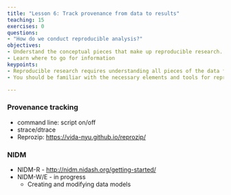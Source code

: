 ```yaml
---
title: "Lesson 6: Track provenance from data to results"
teaching: 15
exercises: 0
questions:
- "How do we conduct reproducible analysis?"
objectives:
- Understand the conceptual pieces that make up reproducible research.
- Learn where to go for information
keypoints:
- Reproducible research requires understanding all pieces of the data flow
- You should be familiar with the necessary elements and tools for reproducible analysis.

---
```


### Provenance tracking

- command line: script on/off
- strace/dtrace 
- Reprozip: https://vida-nyu.github.io/reprozip/


### NIDM

- NIDM-R - http://nidm.nidash.org/getting-started/
- NIDM-W/E - in progress
  - Creating and modifying data models
